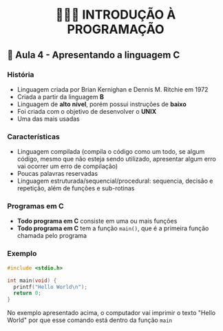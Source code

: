 <h1 align="center">👨🏻‍💻 INTRODUÇÃO À PROGRAMAÇÃO</h1>

## 📖 Aula 4 - Apresentando a linguagem **C**

### História

- Linguagem criada por Brian Kernighan e Dennis M. Ritchie em 1972
- Criada a partir da linguagem **B**
- Linguagem de **alto nível**, porém possui instruções de **baixo**
- Foi criada com o objetivo de desenvolver o **UNIX**
- Uma das mais usadas

### Características

- Linguagem compilada (compila o código como um todo, se algum código, mesmo que não esteja sendo
  utilizado,
  apresentar algum erro vai ocorrer um erro de compilação)
- Poucas palavras reservadas
- Linguagem estruturada/sequencial/procedural: sequencia, decisão e repetição, além de funções e sub-rotinas

### Programas em C

- **Todo programa em C** consiste em uma ou mais funções
- **Todo programa em C** tem a função `main()`, que é a primeira função chamada pelo programa

### Exemplo

```c
#include <stdio.h>

int main(void) {
  printf("Hello World\n");
  return 0;
}
```

No exemplo apresentado acima, o computador vai imprimir o texto "Hello World" por que esse comando está dentro da função `main`

